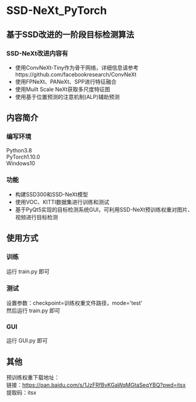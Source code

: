 # SSD-NeXt_PyTorch
## 基于SSD改进的一阶段目标检测算法
### SSD-NeXt改进内容有
+ 使用ConvNeXt-Tiny作为骨干网络，详细信息请参考https://github.com/facebookresearch/ConvNeXt
+ 使用FPNeXt、PANeXt、SPP进行特征融合
+ 使用Muilt Scale NeXt获取多尺度特征图
+ 使用基于位置预测的注意机制(ALP)辅助预测
## 内容简介
### 编写环境
Python3.8</br>
PyTorch1.10.0</br>
Windows10</br>
### 功能
+ 构建SSD300和SSD-NeXt模型
+ 使用VOC、KITTI数据集进行训练和测试
+ 基于PyQt5实现的目标检测系统GUI，可利用SSD-NeXt预训练权重对图片、视频进行目标检测
## 使用方式
### 训练
运行 train.py 即可
### 测试
设置参数：checkpoint=训练权重文件路径，mode='test'</br>
然后运行 train.py 即可
### GUI
运行 GUI.py 即可
## 其他
预训练权重下载地址：</br>
链接：https://pan.baidu.com/s/1JzFRfBvKGaWqMGtaSeqYBQ?pwd=itsx </br>
提取码：itsx</br>
